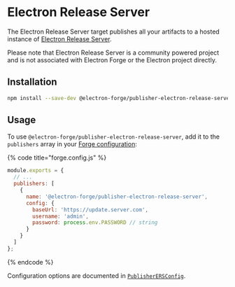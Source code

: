 # Electron Release Server

The Electron Release Server target publishes all your artifacts to a hosted instance of [Electron Release Server](https://github.com/ArekSredzki/electron-release-server).

Please note that Electron Release Server is a community powered project and is not associated with Electron Forge or the Electron project directly.

## Installation

```bash
npm install --save-dev @electron-forge/publisher-electron-release-server
```

## Usage

To use `@electron-forge/publisher-electron-release-server`, add it to the `publishers` array in your [Forge configuration](../configuration.md):

{% code title="forge.config.js" %}
```javascript
module.exports = {
  // ...
  publishers: [
    {
      name: '@electron-forge/publisher-electron-release-server',
      config: {
        baseUrl: 'https://update.server.com',
        username: 'admin',
        password: process.env.PASSWORD // string
      }
    }
  ]
};
```
{% endcode %}

Configuration options are documented in [`PublisherERSConfig`](https://js.electronforge.io/interfaces/\_electron\_forge\_publisher\_electron\_release\_server.PublisherERSConfig.html).
